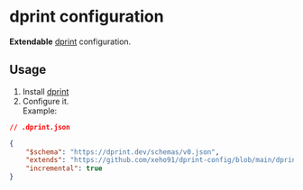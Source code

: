 # dprint configuration

**Extendable** [dprint] configuration.

## Usage

1. Install [dprint]
2. Configure it.\
   Example:

```json
// .dprint.json

{
	"$schema": "https://dprint.dev/schemas/v0.json",
	"extends": "https://github.com/xeho91/dprint-config/blob/main/dprint.json",
	"incremental": true
}
```

[dprint]: https://github.com/dprint/dprint
